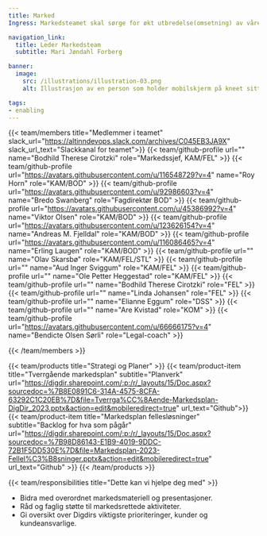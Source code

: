 ```yaml
---
title: Marked
Ingress: Markedsteamet skal sørge for økt utbredelse(omsetning) av våre produktportefølje(fellesløsninger). Dette i henhold til en markedsplan som er gjeldende til enhver tid. Alt som kan tilbys et marked enten for oppmerksomhet, eie, bruk eller forbruk, og som kan tilfredsstille et ønske eller et behov, er innenfor teamets interesse. Målet er at omsetningen av våre produkter skal opp, og at vi får flere kunder til vår produktportefølje(fellesløsninger).

navigation_link:
  title: Leder Markedsteam
  subtitle: Mari Jøndahl Forberg

banner:
  image:
    src: /illustrations/illustration-03.png
    alt: Illustrasjon av en person som holder mobilskjerm på kneet sitt

tags:
- enabling
---
```


{{< team/members title="Medlemmer i teamet" slack_url="https://altinndevops.slack.com/archives/C045EB3JA9X" slack_url_text="Slackkanal for teamet">}}
{{< team/github-profile url="" name="Bodhild Therese Cirotzki" role="Markedssjef, KAM/FEL" >}}
{{< team/github-profile url="https://avatars.githubusercontent.com/u/116548729?v=4" name="Roy Horn" role="KAM/BOD" >}}
{{< team/github-profile url="https://avatars.githubusercontent.com/u/92986603?v=4" name="Bredo Swanberg" role="Fagdirektør BOD" >}}
{{< team/github-profile url="https://avatars.githubusercontent.com/u/45386992?v=4" name="Viktor Olsen" role="KAM/BOD" >}}
{{< team/github-profile url="https://avatars.githubusercontent.com/u/123626154?v=4" name="Andreas M. Fjelldal" role="KAM/BOD" >}}
{{< team/github-profile url="https://avatars.githubusercontent.com/u/116086465?v=4" name="Erling Laugen" role="KAM/BOD" >}}
{{< team/github-profile url="" name="Olav Skarsbø" role="KAM/FEL/STL" >}}
{{< team/github-profile url="" name="Aud Inger Sviggum" role="KAM/FEL" >}}
{{< team/github-profile url="" name="Ole Petter Heggestad" role="KAM/FEL" >}}
{{< team/github-profile url="" name="Bodhild Therese Cirotzki" role="FEL" >}}
{{< team/github-profile url="" name="Linda Johansen" role="FEL" >}}
{{< team/github-profile url="" name="Elianne Eggum" role="DSS" >}}
{{< team/github-profile url="" name="Are Kvistad" role="KOM" >}}
{{< team/github-profile url="https://avatars.githubusercontent.com/u/66666175?v=4" name="Bendicte Olsen Sørli" role="Legal-coach" >}}

{{< /team/members >}}

{{< team/products title="Strategi og Planer" >}}
{{< team/product-item title="Tverrgående markedsplan" subtitle="Planverk" url="https://digdir.sharepoint.com/:p:/r/_layouts/15/Doc.aspx?sourcedoc=%7B8E0891C6-314A-4575-8CFA-63292C1C20EB%7D&file=Tverrga%CC%8Aende-Markedsplan-DigDir_2023.pptx&action=edit&mobileredirect=true" url_text="Github">}}
{{< team/product-item title="Markedsplan fellesløsninger" subtitle="Backlog for hva som pågår" url="https://digdir.sharepoint.com/:p:/r/_layouts/15/Doc.aspx?sourcedoc=%7B98D86143-E1B9-4019-9DDC-72B1F5DD530E%7D&file=Markedsplan-2023-Fellel%C3%B8sninger.pptx&action=edit&mobileredirect=true" url_text="Github" >}}
{{< /team/products >}}

{{< team/responsibilities title="Dette kan vi hjelpe deg med" >}}

- Bidra med overordnet markedsmateriell og presentasjoner.
- Råd og faglig støtte til markedsrettede aktiviteter.
- Gi oversikt over Digdirs viktigste prioriteringer, kunder og kundeansvarlige.
